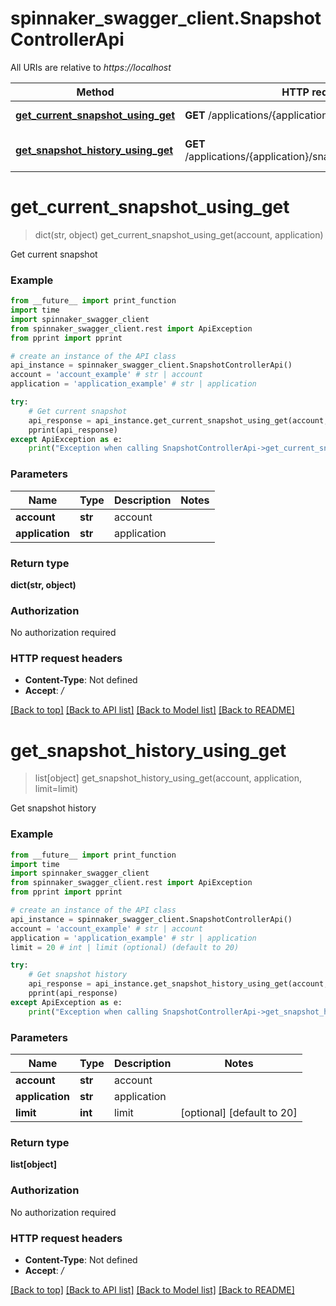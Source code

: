 # spinnaker_swagger_client.SnapshotControllerApi

All URIs are relative to *https://localhost*

Method | HTTP request | Description
------------- | ------------- | -------------
[**get_current_snapshot_using_get**](SnapshotControllerApi.md#get_current_snapshot_using_get) | **GET** /applications/{application}/snapshots/{account} | Get current snapshot
[**get_snapshot_history_using_get**](SnapshotControllerApi.md#get_snapshot_history_using_get) | **GET** /applications/{application}/snapshots/{account}/history | Get snapshot history


# **get_current_snapshot_using_get**
> dict(str, object) get_current_snapshot_using_get(account, application)

Get current snapshot

### Example
```python
from __future__ import print_function
import time
import spinnaker_swagger_client
from spinnaker_swagger_client.rest import ApiException
from pprint import pprint

# create an instance of the API class
api_instance = spinnaker_swagger_client.SnapshotControllerApi()
account = 'account_example' # str | account
application = 'application_example' # str | application

try:
    # Get current snapshot
    api_response = api_instance.get_current_snapshot_using_get(account, application)
    pprint(api_response)
except ApiException as e:
    print("Exception when calling SnapshotControllerApi->get_current_snapshot_using_get: %s\n" % e)
```

### Parameters

Name | Type | Description  | Notes
------------- | ------------- | ------------- | -------------
 **account** | **str**| account | 
 **application** | **str**| application | 

### Return type

**dict(str, object)**

### Authorization

No authorization required

### HTTP request headers

 - **Content-Type**: Not defined
 - **Accept**: */*

[[Back to top]](#) [[Back to API list]](../README.md#documentation-for-api-endpoints) [[Back to Model list]](../README.md#documentation-for-models) [[Back to README]](../README.md)

# **get_snapshot_history_using_get**
> list[object] get_snapshot_history_using_get(account, application, limit=limit)

Get snapshot history

### Example
```python
from __future__ import print_function
import time
import spinnaker_swagger_client
from spinnaker_swagger_client.rest import ApiException
from pprint import pprint

# create an instance of the API class
api_instance = spinnaker_swagger_client.SnapshotControllerApi()
account = 'account_example' # str | account
application = 'application_example' # str | application
limit = 20 # int | limit (optional) (default to 20)

try:
    # Get snapshot history
    api_response = api_instance.get_snapshot_history_using_get(account, application, limit=limit)
    pprint(api_response)
except ApiException as e:
    print("Exception when calling SnapshotControllerApi->get_snapshot_history_using_get: %s\n" % e)
```

### Parameters

Name | Type | Description  | Notes
------------- | ------------- | ------------- | -------------
 **account** | **str**| account | 
 **application** | **str**| application | 
 **limit** | **int**| limit | [optional] [default to 20]

### Return type

**list[object]**

### Authorization

No authorization required

### HTTP request headers

 - **Content-Type**: Not defined
 - **Accept**: */*

[[Back to top]](#) [[Back to API list]](../README.md#documentation-for-api-endpoints) [[Back to Model list]](../README.md#documentation-for-models) [[Back to README]](../README.md)

